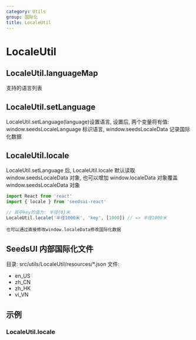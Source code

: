 ```yaml
---
category: Utils
group: 国际化
title: LocaleUtil
---
```


# LocaleUtil

## LocaleUtil.languageMap

支持的语言列表

## LocaleUtil.setLanguage

LocaleUtil.setLanguage(language)设置语言, 设置后, 两个变量将有值: window.seedsLocaleLanguage 标识语言, window.seedsLocaleData 记录国际化数据

## LocaleUtil.locale

LocaleUtil.setLanguage 后, LocaleUtil.locale 默认读取 window.seedsLocaleData 对象, 也可以增加 window.localeData 对象覆盖 window.seedsLocaleData 对象

```javascript
import React from 'react'
import { locale } from 'seedsui-react'

// 其中key的值为: 半径{0}米
LocaleUtil.locale('半径1000米', 'key', [1000]) // => 半径1000米
```

`也可以通过直接修改window.localeData修改国际化数据`

## SeedsUI 内部国际化文件

目录: src/utils/LocaleUtil/resources/\*.json
文件:

- en_US
- zh_CN
- zh_HK
- vi_VN

## 示例

### LocaleUtil.locale

<code src="./demos/locale/index.jsx"></code>
